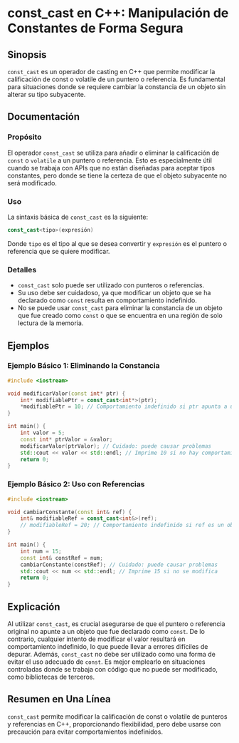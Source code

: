 <!--
Meta Description: # const_cast en C++: Manipulación de Constantes de Forma Segura ## Sinopsis `const_cast` es un operador de casting en C++ que permite modificar la cal...
Meta Keywords: que, const, const_cast, int, objeto
-->

# const_cast en C++: Manipulación de Constantes de Forma Segura

## Sinopsis
`const_cast` es un operador de casting en C++ que permite modificar la calificación de const o volatile de un puntero o referencia. Es fundamental para situaciones donde se requiere cambiar la constancia de un objeto sin alterar su tipo subyacente.

## Documentación
### Propósito
El operador `const_cast` se utiliza para añadir o eliminar la calificación de `const` o `volatile` a un puntero o referencia. Esto es especialmente útil cuando se trabaja con APIs que no están diseñadas para aceptar tipos constantes, pero donde se tiene la certeza de que el objeto subyacente no será modificado.

### Uso
La sintaxis básica de `const_cast` es la siguiente:

```cpp
const_cast<tipo>(expresión)
```

Donde `tipo` es el tipo al que se desea convertir y `expresión` es el puntero o referencia que se quiere modificar.

### Detalles
- `const_cast` solo puede ser utilizado con punteros o referencias.
- Su uso debe ser cuidadoso, ya que modificar un objeto que se ha declarado como `const` resulta en comportamiento indefinido.
- No se puede usar `const_cast` para eliminar la constancia de un objeto que fue creado como `const` o que se encuentra en una región de solo lectura de la memoria.

## Ejemplos
### Ejemplo Básico 1: Eliminando la Constancia
```cpp
#include <iostream>

void modificarValor(const int* ptr) {
    int* modifiablePtr = const_cast<int*>(ptr);
    *modifiablePtr = 10; // Comportamiento indefinido si ptr apunta a un objeto const
}

int main() {
    int valor = 5;
    const int* ptrValor = &valor;
    modificarValor(ptrValor); // Cuidado: puede causar problemas
    std::cout << valor << std::endl; // Imprime 10 si no hay comportamiento indefinido
    return 0;
}
```

### Ejemplo Básico 2: Uso con Referencias
```cpp
#include <iostream>

void cambiarConstante(const int& ref) {
    int& modifiableRef = const_cast<int&>(ref);
    // modifiableRef = 20; // Comportamiento indefinido si ref es un objeto const
}

int main() {
    int num = 15;
    const int& constRef = num;
    cambiarConstante(constRef); // Cuidado: puede causar problemas
    std::cout << num << std::endl; // Imprime 15 si no se modifica
    return 0;
}
```

## Explicación
Al utilizar `const_cast`, es crucial asegurarse de que el puntero o referencia original no apunte a un objeto que fue declarado como `const`. De lo contrario, cualquier intento de modificar el valor resultará en comportamiento indefinido, lo que puede llevar a errores difíciles de depurar. Además, `const_cast` no debe ser utilizado como una forma de evitar el uso adecuado de `const`. Es mejor emplearlo en situaciones controladas donde se trabaja con código que no puede ser modificado, como bibliotecas de terceros.

## Resumen en Una Línea
`const_cast` permite modificar la calificación de const o volatile de punteros y referencias en C++, proporcionando flexibilidad, pero debe usarse con precaución para evitar comportamientos indefinidos.